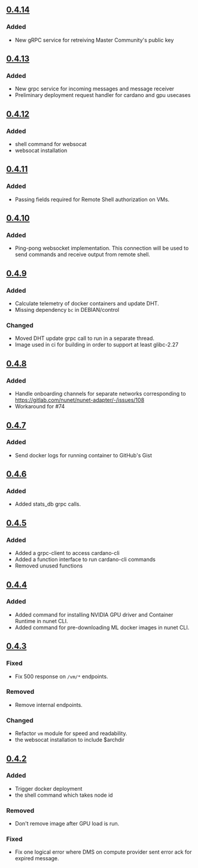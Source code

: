 <!-- New changes go on top. But below these comments. -->

<!-- We can track changes from Git logs, so why we needs this file? 

Guiding Principles
- Changelogs are for humans, not machines.
- There should be an entry for every single version.
- The same types of changes should be grouped.
- Versions and sections should be linkable.
- The latest version comes first.
- The release date of each version is displayed.
- Mention whether you follow Semantic Versioning.

Types of changes
- `Added` for new features.
- `Changed` for changes in existing functionality.
- `Deprecated` for soon-to-be removed features.
- `Removed` for now removed features.
- `Fixed` for any bug fixes.
- `Security` in case of vulnerabilities.

-->
## [0.4.14](#78)

### Added
- New gRPC service for retreiving Master Community's public key

## [0.4.13](#60)

### Added
- New grpc service for incoming messages and message receiver 
- Preliminary deployment request handler for cardano and gpu usecases

## [0.4.12](#69)

### Added
- shell command for websocat 
- websocat installation

## [0.4.11](#49)

### Added
- Passing fields required for Remote Shell authorization on VMs.

## [0.4.10](!41)

### Added
- Ping-pong websocket implementation. This connection will be used to send commands and receive output from remote shell.

## [0.4.9](#46)

### Added
- Calculate telemetry of docker containers and update DHT.
- Missing dependency `bc` in DEBIAN/control

### Changed 
- Moved DHT update grpc call to run in a separate thread.
- Image used in ci for building in order to support at least glibc-2.27

## [0.4.8](#73)

### Added
- Handle onboarding channels for separate networks corresponding to https://gitlab.com/nunet/nunet-adapter/-/issues/108
- Workaround for #74

## [0.4.7](#047)

### Added
- Send docker logs for running container to GitHub's Gist

## [0.4.6](#046)

### Added
- Added stats_db grpc calls.

## [0.4.5](#045)

### Added
- Added a grpc-client to access cardano-cli
- Added a function interface to run cardano-cli commands
- Removed unused functions

## [0.4.4](#044)

### Added
- Added command for installing NVIDIA GPU driver and Container Runtime in nunet CLI.
- Added command for pre-downloading ML docker images in nunet CLI. 

## [0.4.3](#043)

### Fixed
- Fix 500 response on `/vm/*` endpoints.

### Removed
- Remove internal endpoints.

### Changed
- Refactor `vm` module for speed and readability.
- the websocat installation to include $archdir

## [0.4.2](#0412)

### Added
- Trigger docker deployment 
- the shell command which takes node id 

### Removed
- Don't remove image after GPU load is run.

### Fixed
- Fix one logical error where DMS on compute provider sent error ack for expired message. 

